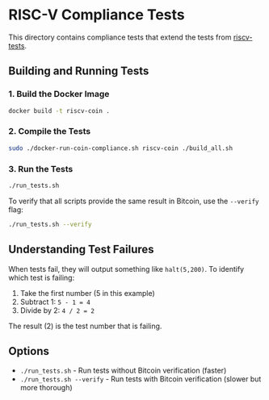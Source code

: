 # RISC-V Compliance Tests

This directory contains compliance tests that extend the tests from [riscv-tests](https://github.com/riscv-software-src/riscv-tests).

## Building and Running Tests

### 1. Build the Docker Image

```bash
docker build -t riscv-coin .
```

### 2. Compile the Tests

```bash
sudo ./docker-run-coin-compliance.sh riscv-coin ./build_all.sh
```

### 3. Run the Tests

```bash
./run_tests.sh
```

To verify that all scripts provide the same result in Bitcoin, use the `--verify` flag:

```bash
./run_tests.sh --verify
```

## Understanding Test Failures

When tests fail, they will output something like `halt(5,200)`. To identify which test is failing:

1. Take the first number (5 in this example)
2. Subtract 1: `5 - 1 = 4`
3. Divide by 2: `4 / 2 = 2`

The result (2) is the test number that is failing.

## Options

- `./run_tests.sh` - Run tests without Bitcoin verification (faster)
- `./run_tests.sh --verify` - Run tests with Bitcoin verification (slower but more thorough)